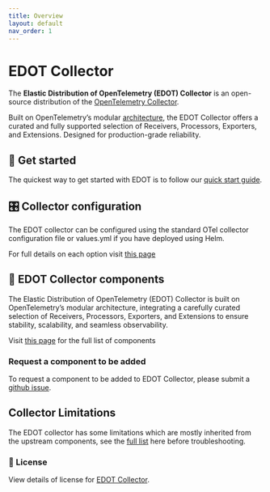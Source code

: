 ```yaml
---
title: Overview
layout: default
nav_order: 1
---
```


# EDOT Collector

The **Elastic Distribution of OpenTelemetry (EDOT) Collector** is an open-source distribution of the [OpenTelemetry Collector](https://github.com/open-telemetry/opentelemetry-collector).

Built on OpenTelemetry’s modular [architecture](https://opentelemetry.io/docs/collector/), the EDOT Collector offers a curated and fully supported selection of Receivers, Processors, Exporters, and Extensions. Designed for production-grade reliability. 

## 🚀 Get started
The quickest way to get started with EDOT is to follow our [quick start guide](https://github.com/elastic/opentelemetry/blob/miguel-docs/quickstart-guide.md).

## 🎛️ Collector configuration
The EDOT collector can be configured using the standard OTel collector configuration file or values.yml if you have deployed using Helm.

For full details on each option visit [this page](_edot-collector/edot-collector-config.md)

## 🧩 EDOT Collector components

The Elastic Distribution of OpenTelemetry (EDOT) Collector is built on OpenTelemetry’s modular architecture, integrating a carefully curated selection of Receivers, Processors, Exporters, and Extensions to ensure stability, scalability, and seamless observability. 

Visit [this page](https://github.com/elastic/elastic-agent/tree/main/internal/pkg/otel#components) for the full list of components

### Request a component to be added
To request a component to be added to EDOT Collector, please submit a [github issue](https://github.com/elastic/opentelemetry/issues/new/choose).

## Collector Limitations
The EDOT collector has some limitations which are mostly inherited from the upstream components, see the [full list](_edot-collector/edot-collector-limitations.md) here before troubleshooting.

### 📄 License
View details of license for [EDOT Collector](https://github.com/elastic/elastic-agent/blob/main/LICENSE.txt). 